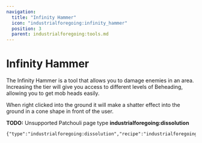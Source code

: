 ```yaml
---
navigation:
  title: "Infinity Hammer"
  icon: "industrialforegoing:infinity_hammer"
  position: 3
  parent: industrialforegoing:tools.md
---
```


# Infinity Hammer

The Infinity Hammer is a tool that allows you to damage enemies in an area. Increasing the tier will give you access to different levels of <Color id="gold">Beheading</Color>, allowing you to get mob heads easily.

When right clicked into the ground it will make a <Color id="gold">shatter</Color> effect into the ground in a cone shape in front of the user.

**TODO:** Unsupported Patchouli page type **industrialforegoing:dissolution**

```
{"type":"industrialforegoing:dissolution","recipe":"industrialforegoing:dissolution_chamber/infinity_hammer"}
```

